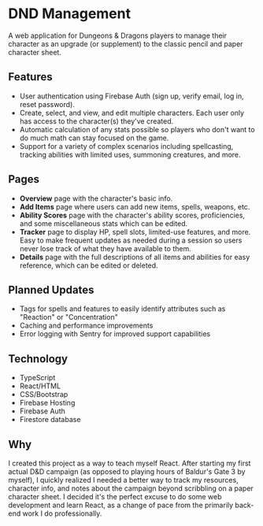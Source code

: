 # DND Management
A web application for Dungeons & Dragons players to manage their character as an upgrade (or supplement) to the classic pencil and paper character sheet.

## Features
* User authentication using Firebase Auth (sign up, verify email, log in, reset password).
* Create, select, and view, and edit multiple characters. Each user only has access to the character(s) they've created.
* Automatic calculation of any stats possible so players who don't want to do much math can stay focused on the game.
* Support for a variety of complex scenarios including spellcasting, tracking abilities with limited uses, summoning creatures, and more.

## Pages
* <b>Overview</b> page with the character's basic info.
* <b>Add Items</b> page where users can add new items, spells, weapons, etc.
* <b>Ability Scores</b> page with the character's ability scores, proficiencies, and some miscellaneous stats which can be edited.
* <b>Tracker</b> page to display HP, spell slots, limited-use features, and more. Easy to make frequent updates as needed during a session so users never lose track of what they have available to them.
* <b>Details</b> page with the full descriptions of all items and abilities for easy reference, which can be edited or deleted.

## Planned Updates
* Tags for spells and features to easily identify attributes such as "Reaction" or "Concentration"
* Caching and performance improvements
* Error logging with Sentry for improved support capabilities

## Technology
* TypeScript
* React/HTML
* CSS/Bootstrap
* Firebase Hosting
* Firebase Auth
* Firestore database

## Why
I created this project as a way to teach myself React.
After starting my first actual D&D campaign (as opposed to playing hours of Baldur's Gate 3 by myself),
I quickly realized I needed a better way to track my resources, character info, and notes about the campaign beyond
scribbling on a paper character sheet.
I decided it's the perfect excuse to do some web development and learn React, as a change of pace from the primarily back-end work I do professionally.

